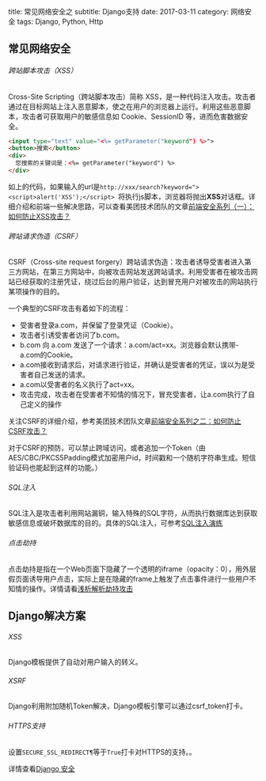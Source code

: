 title: 常见网络安全之
subtitle: Django支持
date: 2017-03-11
category: 网络安全
tags: Django, Python, Http

## 常见网络安全
###### 跨站脚本攻击（XSS）
Cross-Site Scripting（跨站脚本攻击）简称 XSS，是一种代码注入攻击。攻击者通过在目标网站上注入恶意脚本，使之在用户的浏览器上运行。利用这些恶意脚本，攻击者可获取用户的敏感信息如 Cookie、SessionID 等，进而危害数据安全。

```html
<input type="text" value="<%= getParameter("keyword") %>">
<button>搜索</button>
<div>
  您搜索的关键词是：<%= getParameter("keyword") %>
</div>
```
如上的代码，如果输入的url是`http://xxx/search?keyword="><script>alert('XSS');</script>
`将执行js脚本，浏览器将抛出**XSS**对话框。详细介绍和前端一些解决思路，可以查看美团技术团队的文章[前端安全系列（一）：如何防止XSS攻击？](https://www.cnblogs.com/meituantech/p/9718677.html)

###### 跨站请求伪造（CSRF）
CSRF（Cross-site request forgery）跨站请求伪造：攻击者诱导受害者进入第三方网站，在第三方网站中，向被攻击网站发送跨站请求。利用受害者在被攻击网站已经获取的注册凭证，绕过后台的用户验证，达到冒充用户对被攻击的网站执行某项操作的目的。

一个典型的CSRF攻击有着如下的流程：

- 受害者登录a.com，并保留了登录凭证（Cookie）。
- 攻击者引诱受害者访问了b.com。
- b.com 向 a.com 发送了一个请求：a.com/act=xx。浏览器会默认携带- a.com的Cookie。
- a.com接收到请求后，对请求进行验证，并确认是受害者的凭证，误以为是受害者自己发送的请求。
- a.com以受害者的名义执行了act=xx。
- 攻击完成，攻击者在受害者不知情的情况下，冒充受害者，让a.com执行了自己定义的操作

关注CSRF的详细介绍，参考美团技术团队文章[前端安全系列之二：如何防止CSRF攻击？](https://www.cnblogs.com/meituantech/p/9777222.html)

对于CSRF的预防，可以禁止跨域访问，或者追加一个Token（由AES/CBC/PKCS5Padding模式加密用户id，时间戳和一个随机字符串生成。短信验证码也能起到这样的功能。）

###### SQL注入
SQL注入是攻击者利用网站漏铜，输入特殊的SQL字符，从而执行数据库达到获取敏感信息或破坏数据库的目的。具体的SQL注入，可参考[SQL注入演练](https://www.oschina.net/translate/sql-injection-walkthrought)

###### 点击劫持
点击劫持是指在一个Web页面下隐藏了一个透明的iframe（opacity：0），用外层假页面诱导用户点击，实际上是在隐藏的frame上触发了点击事件进行一些用户不知情的操作。详情请看[浅析解析劫持攻击](https://www.freebuf.com/articles/web/67843.html)

## Django解决方案
###### XSS
Django模板提供了自动对用户输入的转义。

###### XSRF
Django利用附加随机Token解决，Django模板引擎可以通过csrf_token打卡。

###### HTTPS支持
设置`SECURE_SSL_REDIRECT¶`等于`True`打卡对HTTPS的支持。。

详情查看[Django 安全](https://docs.djangoproject.com/en/3.0/topics/security/)